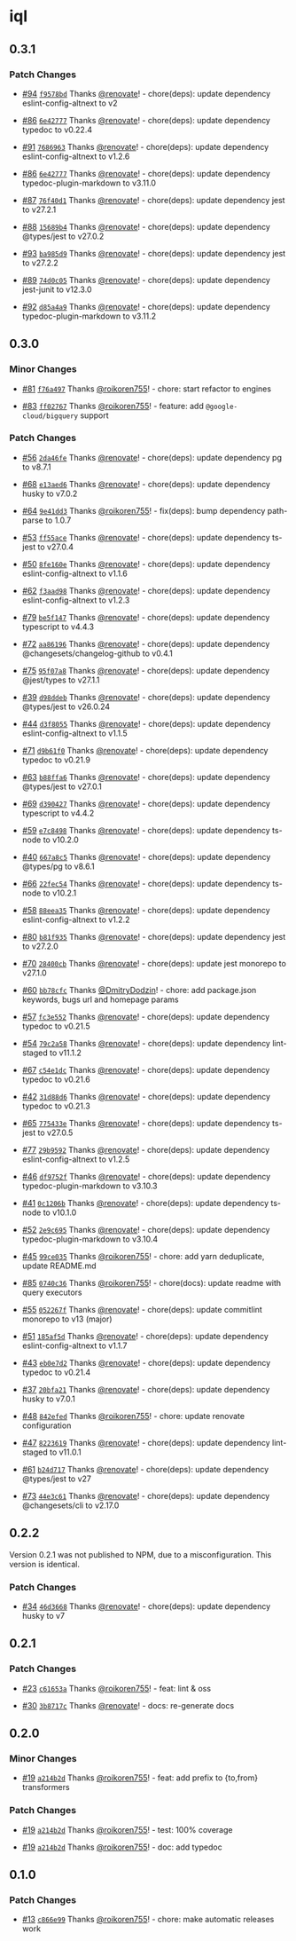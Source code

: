 # iql

## 0.3.1

### Patch Changes

- [#94](https://github.com/AltNext/iql/pull/94) [`f9578bd`](https://github.com/AltNext/iql/commit/f9578bd1d5fcdbbab64f89679203b820fb3ee617) Thanks [@renovate](https://github.com/apps/renovate)! - chore(deps): update dependency eslint-config-altnext to v2

- [#86](https://github.com/AltNext/iql/pull/86) [`6e42777`](https://github.com/AltNext/iql/commit/6e42777bc3d5a07a20b198245e6e5e9174a07c16) Thanks [@renovate](https://github.com/apps/renovate)! - chore(deps): update dependency typedoc to v0.22.4

- [#91](https://github.com/AltNext/iql/pull/91) [`7686963`](https://github.com/AltNext/iql/commit/7686963242d7307fd6813fa00d43f2702578d3d1) Thanks [@renovate](https://github.com/apps/renovate)! - chore(deps): update dependency eslint-config-altnext to v1.2.6

- [#86](https://github.com/AltNext/iql/pull/86) [`6e42777`](https://github.com/AltNext/iql/commit/6e42777bc3d5a07a20b198245e6e5e9174a07c16) Thanks [@renovate](https://github.com/apps/renovate)! - chore(deps): update dependency typedoc-plugin-markdown to v3.11.0

- [#87](https://github.com/AltNext/iql/pull/87) [`76f40d1`](https://github.com/AltNext/iql/commit/76f40d1ff193656862f6f7eaeb7ded8d06228793) Thanks [@renovate](https://github.com/apps/renovate)! - chore(deps): update dependency jest to v27.2.1

- [#88](https://github.com/AltNext/iql/pull/88) [`15689b4`](https://github.com/AltNext/iql/commit/15689b4086a86be47039d3e5311ac558d5a6b421) Thanks [@renovate](https://github.com/apps/renovate)! - chore(deps): update dependency @types/jest to v27.0.2

- [#93](https://github.com/AltNext/iql/pull/93) [`ba985d9`](https://github.com/AltNext/iql/commit/ba985d976454b9789ef57e97390e2b1d476d8ef4) Thanks [@renovate](https://github.com/apps/renovate)! - chore(deps): update dependency jest to v27.2.2

- [#89](https://github.com/AltNext/iql/pull/89) [`74d0c05`](https://github.com/AltNext/iql/commit/74d0c0537804c7c69def277498bd3614b48c3cc6) Thanks [@renovate](https://github.com/apps/renovate)! - chore(deps): update dependency jest-junit to v12.3.0

- [#92](https://github.com/AltNext/iql/pull/92) [`d85a4a9`](https://github.com/AltNext/iql/commit/d85a4a9c2d16fd43600fde67710549259fc4eb33) Thanks [@renovate](https://github.com/apps/renovate)! - chore(deps): update dependency typedoc-plugin-markdown to v3.11.2

## 0.3.0

### Minor Changes

- [#81](https://github.com/AltNext/iql/pull/81) [`f76a497`](https://github.com/AltNext/iql/commit/f76a4977bd04c7f9a86e02df62f5007dc555e9d6) Thanks [@roikoren755](https://github.com/roikoren755)! - chore: start refactor to engines

- [#83](https://github.com/AltNext/iql/pull/83) [`ff02767`](https://github.com/AltNext/iql/commit/ff02767c7e0860627fa4c2811aa14f149eaf7aad) Thanks [@roikoren755](https://github.com/roikoren755)! - feature: add `@google-cloud/bigquery` support

### Patch Changes

- [#56](https://github.com/AltNext/iql/pull/56) [`2da46fe`](https://github.com/AltNext/iql/commit/2da46fe647f1abf7a26be95cc21021c400e72354) Thanks [@renovate](https://github.com/apps/renovate)! - chore(deps): update dependency pg to v8.7.1

- [#68](https://github.com/AltNext/iql/pull/68) [`e13aed6`](https://github.com/AltNext/iql/commit/e13aed6ef8f4fb3324136004100cb3b2ffb46a24) Thanks [@renovate](https://github.com/apps/renovate)! - chore(deps): update dependency husky to v7.0.2

- [#64](https://github.com/AltNext/iql/pull/64) [`9e41dd3`](https://github.com/AltNext/iql/commit/9e41dd3268b509824eb041ee4957d7e173330af6) Thanks [@roikoren755](https://github.com/roikoren755)! - fix(deps): bump dependency path-parse to 1.0.7

- [#53](https://github.com/AltNext/iql/pull/53) [`ff55ace`](https://github.com/AltNext/iql/commit/ff55acec004b9987879e24c24fff05c67cb07a9e) Thanks [@renovate](https://github.com/apps/renovate)! - chore(deps): update dependency ts-jest to v27.0.4

- [#50](https://github.com/AltNext/iql/pull/50) [`8fe160e`](https://github.com/AltNext/iql/commit/8fe160e8537e81a94d696b8766dc5f2f4a2cd4f5) Thanks [@renovate](https://github.com/apps/renovate)! - chore(deps): update dependency eslint-config-altnext to v1.1.6

- [#62](https://github.com/AltNext/iql/pull/62) [`f3aad98`](https://github.com/AltNext/iql/commit/f3aad989ab188d73770256ea09d0c40766288315) Thanks [@renovate](https://github.com/apps/renovate)! - chore(deps): update dependency eslint-config-altnext to v1.2.3

- [#79](https://github.com/AltNext/iql/pull/79) [`be5f147`](https://github.com/AltNext/iql/commit/be5f147c6f2430854f087fab4269b8a34627c9ee) Thanks [@renovate](https://github.com/apps/renovate)! - chore(deps): update dependency typescript to v4.4.3

- [#72](https://github.com/AltNext/iql/pull/72) [`aa86196`](https://github.com/AltNext/iql/commit/aa86196f105bafb0760d9e7a58d37baad2b177e8) Thanks [@renovate](https://github.com/apps/renovate)! - chore(deps): update dependency @changesets/changelog-github to v0.4.1

- [#75](https://github.com/AltNext/iql/pull/75) [`95f07a8`](https://github.com/AltNext/iql/commit/95f07a819f6b930c83bb362504ada1c2a1d5a1d9) Thanks [@renovate](https://github.com/apps/renovate)! - chore(deps): update dependency @jest/types to v27.1.1

- [#39](https://github.com/AltNext/iql/pull/39) [`d98ddeb`](https://github.com/AltNext/iql/commit/d98ddebe7ec9832a234ff12ca0a06fc17289bef6) Thanks [@renovate](https://github.com/apps/renovate)! - chore(deps): update dependency @types/jest to v26.0.24

- [#44](https://github.com/AltNext/iql/pull/44) [`d3f8055`](https://github.com/AltNext/iql/commit/d3f805544e18d9d45ac19b3f48d8ee141a69923c) Thanks [@renovate](https://github.com/apps/renovate)! - chore(deps): update dependency eslint-config-altnext to v1.1.5

- [#71](https://github.com/AltNext/iql/pull/71) [`d9b61f0`](https://github.com/AltNext/iql/commit/d9b61f0fc39e251de4326fb6dc8b96cfde670ef4) Thanks [@renovate](https://github.com/apps/renovate)! - chore(deps): update dependency typedoc to v0.21.9

- [#63](https://github.com/AltNext/iql/pull/63) [`b88ffa6`](https://github.com/AltNext/iql/commit/b88ffa6464a8779c7d4f349ddb59bd5eb11031b7) Thanks [@renovate](https://github.com/apps/renovate)! - chore(deps): update dependency @types/jest to v27.0.1

- [#69](https://github.com/AltNext/iql/pull/69) [`d390427`](https://github.com/AltNext/iql/commit/d3904273d169c75af6841f33108d791123377492) Thanks [@renovate](https://github.com/apps/renovate)! - chore(deps): update dependency typescript to v4.4.2

- [#59](https://github.com/AltNext/iql/pull/59) [`e7c8498`](https://github.com/AltNext/iql/commit/e7c8498b9ed02b86334cd1f49654189573d445f7) Thanks [@renovate](https://github.com/apps/renovate)! - chore(deps): update dependency ts-node to v10.2.0

- [#40](https://github.com/AltNext/iql/pull/40) [`667a8c5`](https://github.com/AltNext/iql/commit/667a8c50ed8f5632e2a469be13b73bbfaa658f48) Thanks [@renovate](https://github.com/apps/renovate)! - chore(deps): update dependency @types/pg to v8.6.1

- [#66](https://github.com/AltNext/iql/pull/66) [`22fec54`](https://github.com/AltNext/iql/commit/22fec5455cf0842bb72c876440b76fce3d283c8a) Thanks [@renovate](https://github.com/apps/renovate)! - chore(deps): update dependency ts-node to v10.2.1

- [#58](https://github.com/AltNext/iql/pull/58) [`88eea35`](https://github.com/AltNext/iql/commit/88eea359009c4b99dc98367dfa3de1f1327fa0fd) Thanks [@renovate](https://github.com/apps/renovate)! - chore(deps): update dependency eslint-config-altnext to v1.2.2

- [#80](https://github.com/AltNext/iql/pull/80) [`b81f935`](https://github.com/AltNext/iql/commit/b81f9355ed08c4a48aeb4656a5e05d47d5d7e013) Thanks [@renovate](https://github.com/apps/renovate)! - chore(deps): update dependency jest to v27.2.0

- [#70](https://github.com/AltNext/iql/pull/70) [`28400cb`](https://github.com/AltNext/iql/commit/28400cbfe6d3e37103cea3a53362570a064cbf9a) Thanks [@renovate](https://github.com/apps/renovate)! - chore(deps): update jest monorepo to v27.1.0

- [#60](https://github.com/AltNext/iql/pull/60) [`bb78cfc`](https://github.com/AltNext/iql/commit/bb78cfc963f6cbe96be0fbecfaf27674535255c1) Thanks [@DmitryDodzin](https://github.com/DmitryDodzin)! - chore: add package.json keywords, bugs url and homepage params

- [#57](https://github.com/AltNext/iql/pull/57) [`fc3e552`](https://github.com/AltNext/iql/commit/fc3e552f27edb2a1a481bc08bad43cadd4c27d0e) Thanks [@renovate](https://github.com/apps/renovate)! - chore(deps): update dependency typedoc to v0.21.5

- [#54](https://github.com/AltNext/iql/pull/54) [`79c2a58`](https://github.com/AltNext/iql/commit/79c2a58c1e3f7d84ca0fcf3dce6f46a4f2f583a8) Thanks [@renovate](https://github.com/apps/renovate)! - chore(deps): update dependency lint-staged to v11.1.2

- [#67](https://github.com/AltNext/iql/pull/67) [`c54e1dc`](https://github.com/AltNext/iql/commit/c54e1dc0451045701302c51fe8d6ef5694be2282) Thanks [@renovate](https://github.com/apps/renovate)! - chore(deps): update dependency typedoc to v0.21.6

- [#42](https://github.com/AltNext/iql/pull/42) [`31d88d6`](https://github.com/AltNext/iql/commit/31d88d6f0dcc3e63164b9310e1eb8eccbeeba8b4) Thanks [@renovate](https://github.com/apps/renovate)! - chore(deps): update dependency typedoc to v0.21.3

- [#65](https://github.com/AltNext/iql/pull/65) [`775433e`](https://github.com/AltNext/iql/commit/775433e971d83c0bdaeaae9fada817b4a804a482) Thanks [@renovate](https://github.com/apps/renovate)! - chore(deps): update dependency ts-jest to v27.0.5

- [#77](https://github.com/AltNext/iql/pull/77) [`29b9592`](https://github.com/AltNext/iql/commit/29b9592d2beb26e05ab81480f8da127eda92351a) Thanks [@renovate](https://github.com/apps/renovate)! - chore(deps): update dependency eslint-config-altnext to v1.2.5

- [#46](https://github.com/AltNext/iql/pull/46) [`df9752f`](https://github.com/AltNext/iql/commit/df9752f528aa3d367622fc0f03d1ba7e258e11c1) Thanks [@renovate](https://github.com/apps/renovate)! - chore(deps): update dependency typedoc-plugin-markdown to v3.10.3

- [#41](https://github.com/AltNext/iql/pull/41) [`0c1206b`](https://github.com/AltNext/iql/commit/0c1206b7be8a27bdebcdad16a20f50d02c5cd323) Thanks [@renovate](https://github.com/apps/renovate)! - chore(deps): update dependency ts-node to v10.1.0

- [#52](https://github.com/AltNext/iql/pull/52) [`2e9c695`](https://github.com/AltNext/iql/commit/2e9c695871fac1268ce61b5cc05622a2ac713cc4) Thanks [@renovate](https://github.com/apps/renovate)! - chore(deps): update dependency typedoc-plugin-markdown to v3.10.4

- [#45](https://github.com/AltNext/iql/pull/45) [`99ce035`](https://github.com/AltNext/iql/commit/99ce03500d7381c41ffa7af75eefc9520a5886a9) Thanks [@roikoren755](https://github.com/roikoren755)! - chore: add yarn deduplicate, update README.md

- [#85](https://github.com/AltNext/iql/pull/85) [`0740c36`](https://github.com/AltNext/iql/commit/0740c36d96d2c87baf6ffaf2e73f13ab3a894481) Thanks [@roikoren755](https://github.com/roikoren755)! - chore(docs): update readme with query executors

- [#55](https://github.com/AltNext/iql/pull/55) [`052267f`](https://github.com/AltNext/iql/commit/052267fc387e68953f2ad64a27688f82bd29b802) Thanks [@renovate](https://github.com/apps/renovate)! - chore(deps): update commitlint monorepo to v13 (major)

- [#51](https://github.com/AltNext/iql/pull/51) [`185af5d`](https://github.com/AltNext/iql/commit/185af5d3b7ad211f3bb71040313d684decbc345c) Thanks [@renovate](https://github.com/apps/renovate)! - chore(deps): update dependency eslint-config-altnext to v1.1.7

- [#43](https://github.com/AltNext/iql/pull/43) [`eb0e7d2`](https://github.com/AltNext/iql/commit/eb0e7d2e4746c858b2a71bb4f63c80b37623660b) Thanks [@renovate](https://github.com/apps/renovate)! - chore(deps): update dependency typedoc to v0.21.4

- [#37](https://github.com/AltNext/iql/pull/37) [`20bfa21`](https://github.com/AltNext/iql/commit/20bfa214b71e5518d453bdc2d5ac101a0dceb554) Thanks [@renovate](https://github.com/apps/renovate)! - chore(deps): update dependency husky to v7.0.1

- [#48](https://github.com/AltNext/iql/pull/48) [`842efed`](https://github.com/AltNext/iql/commit/842efed7f7f7a4b016016eac754f559d48609f04) Thanks [@roikoren755](https://github.com/roikoren755)! - chore: update renovate configuration

- [#47](https://github.com/AltNext/iql/pull/47) [`8223619`](https://github.com/AltNext/iql/commit/8223619bb5e6fa4c4a1e92351477e198a630331a) Thanks [@renovate](https://github.com/apps/renovate)! - chore(deps): update dependency lint-staged to v11.0.1

- [#61](https://github.com/AltNext/iql/pull/61) [`b24d717`](https://github.com/AltNext/iql/commit/b24d7171525c718aae33464ec1ea8bac8e69f264) Thanks [@renovate](https://github.com/apps/renovate)! - chore(deps): update dependency @types/jest to v27

- [#73](https://github.com/AltNext/iql/pull/73) [`44e3c61`](https://github.com/AltNext/iql/commit/44e3c6129ef06170f8d96773845acbb39198c6f0) Thanks [@renovate](https://github.com/apps/renovate)! - chore(deps): update dependency @changesets/cli to v2.17.0

## 0.2.2

Version 0.2.1 was not published to NPM, due to a misconfiguration. This version is identical.

### Patch Changes

- [#34](https://github.com/AltNext/iql/pull/34) [`46d3668`](https://github.com/AltNext/iql/commit/46d36689212a86776fb9ca315391226fc0dbfc32) Thanks [@renovate](https://github.com/apps/renovate)! - chore(deps): update dependency husky to v7

## 0.2.1

### Patch Changes

- [#23](https://github.com/AltNext/iql/pull/23) [`c61653a`](https://github.com/AltNext/iql/commit/c61653a1f949d5c9786c152f6556536cebe24f55) Thanks [@roikoren755](https://github.com/roikoren755)! - feat: lint & oss

- [#30](https://github.com/AltNext/iql/pull/30) [`3b8717c`](https://github.com/AltNext/iql/commit/3b8717c6a3c0bd181b1beaee3d72937adfa83903) Thanks [@renovate](https://github.com/apps/renovate)! - docs: re-generate docs

## 0.2.0

### Minor Changes

- [#19](https://github.com/AltNext/iql/pull/19) [`a214b2d`](https://github.com/AltNext/iql/commit/a214b2d2cbcfbcaedc7874db412bd9682199bbf6) Thanks [@roikoren755](https://github.com/roikoren755)! - feat: add prefix to {to,from} transformers

### Patch Changes

- [#19](https://github.com/AltNext/iql/pull/19) [`a214b2d`](https://github.com/AltNext/iql/commit/a214b2d2cbcfbcaedc7874db412bd9682199bbf6) Thanks [@roikoren755](https://github.com/roikoren755)! - test: 100% coverage

* [#19](https://github.com/AltNext/iql/pull/19) [`a214b2d`](https://github.com/AltNext/iql/commit/a214b2d2cbcfbcaedc7874db412bd9682199bbf6) Thanks [@roikoren755](https://github.com/roikoren755)! - doc: add typedoc

## 0.1.0

### Patch Changes

- [#13](https://github.com/AltNext/iql/pull/13) [`c866e99`](https://github.com/AltNext/iql/commit/c866e99d80dbb7cb24b4f2c85a6b61d4df86a4aa) Thanks [@roikoren755](https://github.com/roikoren755)! - chore: make automatic releases work
